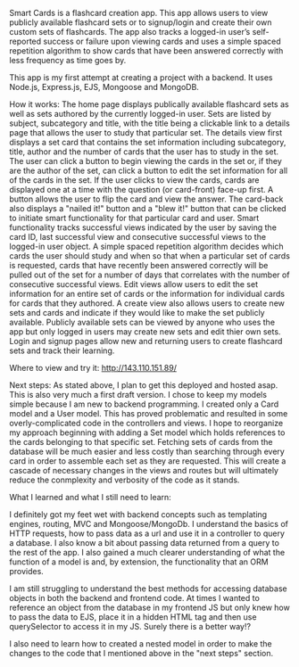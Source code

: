 Smart Cards is a flashcard creation app. This app allows users to view publicly available flashcard sets or to signup/login and create their own custom sets of flashcards. The app also tracks a logged-in user’s self-reported success or failure upon viewing cards and uses a simple spaced repetition algorithm to show cards that have been answered correctly with less frequency as time goes by.

This app is my first attempt at creating a project with a backend. It uses Node.js, Express.js, EJS, Mongoose and MongoDB.

How it works: The home page displays publically available flashcard sets as well as sets authored by the currently logged-in user. Sets are listed by subject, subcategory and title, with the title being a clickable link to a details page that allows the user to study that particular set. The details view first displays a set card that contains the set information including subcategory, title, author and the number of cards that the user has to study in the set. The user can click a button to begin viewing the cards in the set or, if they are the author of the set, can click a button to edit the set information for all of the cards in the set. 
If the user clicks to view the cards, cards are displayed one at a time with the question (or card-front) face-up first. A button allows the user to flip the card and view the answer. The card-back also displays a "nailed it!" button and a "blew it!" button that can be clicked to initiate smart functionality for that particular card and user. 
Smart functionality tracks successful views indicated by the user by saving the card ID, last successful view and consecutive successful views to the logged-in user object. A simple spaced repetition algorithm decides which cards the user should study and when so that when a particular set of cards is requested, cards that have recently been answered correctly will be pulled out of the set for a number of days that correlates with the number of consecutive successful views. 
Edit views allow users to edit the set information for an entire set of cards or the information for individual cards for cards that they authored. 
A create view also allows users to create new sets and cards and indicate if they would like to make the set publicly available. Publicly available sets can be viewed by anyone who uses the app but only logged in users may create new sets and edit thier own sets. 
Login and signup pages allow new and returning users to create flashcard sets and track their learning.

Where to view and try it: http://143.110.151.89/ 

Next steps: As stated above, I plan to get this deployed and hosted asap. 
This is also very much a first draft version. I chose to keep my models simple because I am new to backend programming. I created only a Card model and a User model. This has proved problematic and resulted in some overly-complicated code in the controllers and views. I hope to reorganize my approach beginning with adding a Set model which holds references to the cards belonging to that specific set. Fetching sets of cards from the database will be much easier and less costly than searching through every card in order to assemble each set as they are requested. This will create a cascade of necessary changes in the views and routes but will ultimately reduce the conmplexity and verbosity of the code as it stands. 

What I learned and what I still need to learn: 

I definitely got my feet wet with backend concepts such as templating engines, routing, MVC and Mongoose/MongoDb. I understand the basics of HTTP requests, how to pass data as a url and use it in a controller to query a database. I also know a bit about passing data returned from a query to the rest of the app. I also gained a much clearer understanding of what the function of a model is and, by extension, the functionality that an ORM provides. 

I am still struggling to understand the best methods for accessing database objects in both the backend and frontend code. At times I wanted to reference an object from the database in my frontend JS but only knew how to pass the data to EJS, place it in a hidden HTML tag and then use querySelector to access it in my JS. Surely there is a better way!?

I also need to learn how to created a nested model in order to make the changes to the code that I mentioned above in the "next steps" section. 



